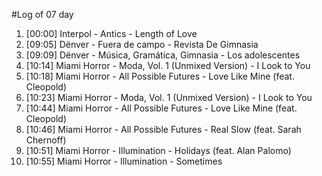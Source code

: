 #Log of 07 day

1. [00:00] Interpol - Antics - Length of Love
1. [09:05] Dënver - Fuera de campo - Revista De Gimnasia
1. [09:09] Dënver - Música, Gramática, Gimnasia - Los adolescentes
1. [10:14] Miami Horror - Moda, Vol. 1 (Unmixed Version) - I Look to You
1. [10:18] Miami Horror - All Possible Futures - Love Like Mine (feat. Cleopold)
1. [10:23] Miami Horror - Moda, Vol. 1 (Unmixed Version) - I Look to You
1. [10:44] Miami Horror - All Possible Futures - Love Like Mine (feat. Cleopold)
1. [10:46] Miami Horror - All Possible Futures - Real Slow (feat. Sarah Chernoff)
1. [10:51] Miami Horror - Illumination - Holidays (feat. Alan Palomo)
1. [10:55] Miami Horror - Illumination - Sometimes
